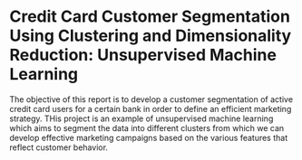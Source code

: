 # Credit Card Customer Segmentation Using Clustering and Dimensionality Reduction: Unsupervised Machine Learning

The objective of this report is to develop a customer segmentation of active credit card users for a certain bank in order to define an efficient marketing strategy. THis project is an example of unsupervised machine learning which aims to segment the data into different clusters from which we can develop effective marketing campaigns based on the various features that reflect customer behavior. 
